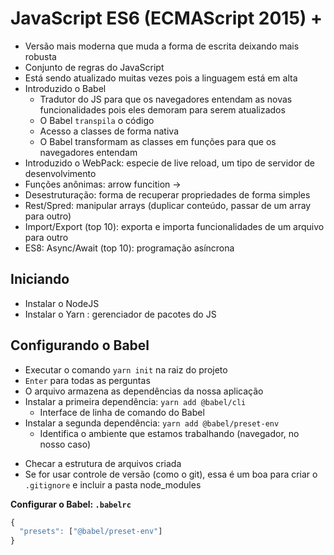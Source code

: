 # JavaScript ES6 (ECMAScript 2015) +

- Versão mais moderna que muda a forma de escrita deixando mais robusta
- Conjunto de regras do JavaScript
- Está sendo atualizado muitas vezes pois a linguagem está em alta
- Introduzido o Babel
  - Tradutor do JS para que os navegadores entendam as novas funcionalidades
    pois eles demoram para serem atualizados
  - O Babel `transpila` o código
  - Acesso a classes de forma nativa
  - O Babel transformam as classes em funções para que os navegadores entendam
- Introduzido o WebPack: especie de live reload, um tipo de servidor de desenvolvimento
- Funções anônimas: arrow funcition ->
- Desestruturação: forma de recuperar propriedades de forma simples
- Rest/Spred: manipular arrays (duplicar conteúdo, passar de um array para outro)
- Import/Export (top 10): exporta e importa funcionalidades de um arquivo para outro
- ES8: Async/Await (top 10): programação asíncrona


## Iniciando
- Instalar o NodeJS
- Instalar o Yarn : gerenciador de pacotes do JS


## Configurando o Babel
- Executar o comando `yarn init` na raiz do projeto
- `Enter` para todas as perguntas
- O arquivo armazena as dependências da nossa aplicação
- Instalar a primeira dependência: `yarn add @babel/cli`
  - Interface de linha de comando do Babel
- Instalar a segunda dependência: `yarn add @babel/preset-env`
  - Identifica o ambiente que estamos trabalhando (navegador, no nosso caso)

* Checar a estrutura de arquivos criada
* Se for usar controle de versão (como o git), essa é um boa para criar o `.gitignore`
  e incluir a pasta node_modules

**Configurar o Babel: `.babelrc`**

```javascript
{
  "presets": ["@babel/preset-env"]
}
```





